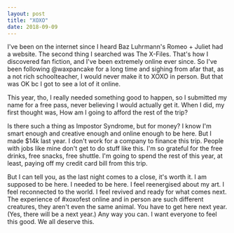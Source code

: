 ```yaml
---
layout: post
title: "XOXO"
date: 2018-09-09
---
```


I've been on the internet since I heard Baz Luhrmann's Romeo + Juliet had a website. The second thing I searched was The X-Files. That's how I discovered fan fiction, and I've been extremely online ever since. So I've been following @waxpancake for a long time and sighing from afar that, as a not rich schoolteacher, I would never make it to XOXO in person. But that was OK bc I got to see a lot of it online. 

This year, tho, I really needed something good to happen, so I submitted my name for a free pass, never believing I would actually get it. When I did, my first thought was, How am I going to afford the rest of the trip?

Is there such a thing as Impostor Syndrome, but for money? I know I'm smart enough and creative enough and online enough to be here. But I made $14k last year. I don't work for a company to finance this trip. People with jobs like mine don't get to do stuff like this. I'm so grateful for the free drinks, free snacks, free shuttle. I'm going to spend the rest of this year, at least, paying off my credit card bill from this trip. 

But I can tell you, as the last night comes to a close, it's worth it. I am supposed to be here. I needed to be here. I feel reenergised about my art. I feel reconnected to the world. I feel revived and ready for what comes next. The experience of #xoxofest online and in person are such different creatures, they aren't even the same animal. You have to get here next year. (Yes, there will be a next year.) Any way you can. I want everyone to feel this good. We all deserve this. 
